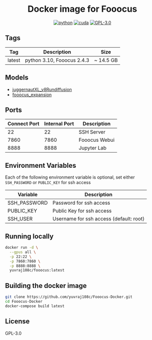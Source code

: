 <div align="center">

# Docker image for Fooocus

[![python](https://img.shields.io/badge/python-3.10-green)](https://www.python.org/downloads/)
[![cuda](https://img.shields.io/badge/cuda-12.4-green)](https://developer.nvidia.com/cuda-downloads)
[![GPL-3.0](https://img.shields.io/badge/license-GPLv3-blue)](https://www.gnu.org/licenses/gpl-3.0.en.html#license-text)
</div>

## Tags
| Tag    | Description                      | Size      |
| ------ | -------------------------------- | --------- |
| latest | python 3.10, Fooocus 2.4.3 | ~ 14.5 GB |


## Models
- [juggernautXL_v8Rundiffusion](https://huggingface.co/stabilityai/stable-diffusion-xl-base-1.0/resolve/main/sd_xl_offset_example-lora_1.0.safetensors)	
- [fooocus_expansion](https://huggingface.co/lllyasviel/misc/resolve/main/fooocus_expansion.bin)	

## Ports

| Connect Port | Internal Port | Description   |
| ------------ | ------------- | ------------- |
| 22           | 22            | SSH Server    |
| 7860         | 7860          | Fooocus Webui |
| 8888         | 8888          | Jupyter Lab   |

## Environment Variables

Each of the following environment variable is optional, set either `SSH_PASSWORD` or `PUBLIC_KEY` for ssh access

| Variable     | Description                             |
| ------------ | --------------------------------------- |
| SSH_PASSWORD | Password for ssh access                 |
| PUBLIC_KEY   | Public Key for ssh access               |
| SSH_USER     | Username for ssh access (default: root) |


## Running locally
```bash
docker run -d \
  --gpus all \
  -p 22:22 \
  -p 7860:7860 \
  -p 8888:8888 \
  yuvraj108c/fooocus:latest
```

## Building the docker image
```bash
git clone https://github.com/yuvraj108c/Fooocus-Docker.git
cd Fooocus-Docker
docker-compose build latest
```

## License
GPL-3.0